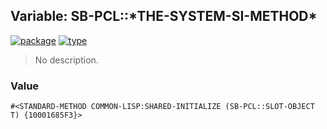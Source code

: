 ## Variable: SB-PCL::\*THE-SYSTEM-SI-METHOD\*
[![package](https://img.shields.io/badge/Package-SB--PCL-5f9ea0.svg?style=social&colorA=999999)](../) [![type](https://img.shields.io/badge/Type-Variable-5f9ea0.svg?style=social&colorA=999999)](../#variable) 

> No description.

### Value
```
#<STANDARD-METHOD COMMON-LISP:SHARED-INITIALIZE (SB-PCL::SLOT-OBJECT T) {10001685F3}>
```
